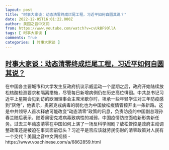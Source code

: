 ```yaml
---
layout: post
title: "时事大家谈：动态清零终成烂尾工程，习近平如何自圆其说？"
date: 2022-12-05T16:01:22.000Z
author: 美国之音中文网
from: https://www.youtube.com/watch?v=cvUkBF9OllA
tags: [ 时事大家谈 ]
comments: True
categories: [ 时事大家谈 ]
---
```

<!--1670256082000-->
[时事大家谈：动态清零终成烂尾工程，习近平如何自圆其说？](https://www.youtube.com/watch?v=cvUkBF9OllA)
------

<div>
在中国各主要城市和大学发生反政府抗议示威运动一个星期之后，政府开始陆续放松核酸检测要求和隔离措施，尽管每日新增病例仍在历史高位徘徊。中共总书记习近平上星期会见到访的欧洲理事会主席米歇尔时，坦承一些年轻学生对三年防疫感到“厌倦”，他表示，奥密克戎病毒的弱化也为中国放松疫情管控开出一条新路。这是中共领导人首次释放可能改变“动态清零”政策的讯息，负责防疫的中国副总理孙春兰随后表示，随着奥密克戎病毒致病性的减弱，中国疫情防控面临新形势新任务。过去三年动态清零在中国如何上演了一场反科学闹剧？放松管控是政府主动调整政策还是被迫在事实面前低头？习近平是否应该就劳民伤财的清零政策对人民有一个交代？美国之音中文网视频 - https://www.voachinese.com/a/6862859.html
</div>
